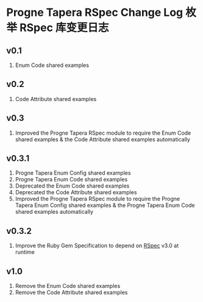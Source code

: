 # Progne Tapera RSpec Change Log 枚举 RSpec 库变更日志

## v0.1
1. Enum Code shared examples

## v0.2
1. Code Attribute shared examples

## v0.3
1. Improved the Progne Tapera RSpec module to require the Enum Code shared examples & the Code Attribute shared examples automatically

## v0.3.1
1. Progne Tapera Enum Config shared examples
2. Progne Tapera Enum Code shared examples
3. Deprecated the Enum Code shared examples
4. Deprecated the Code Attribute shared examples
5. Improved the Progne Tapera RSpec module to require the Progne Tapera Enum Config shared examples & the Progne Tapera Enum Code shared examples automatically

## v0.3.2
1. Improve the Ruby Gem Specification to depend on [RSpec](https://github.com/rspec/rspec) v3.0 at runtime

## v1.0
1. Remove the Enum Code shared examples
2. Remove the Code Attribute shared examples

